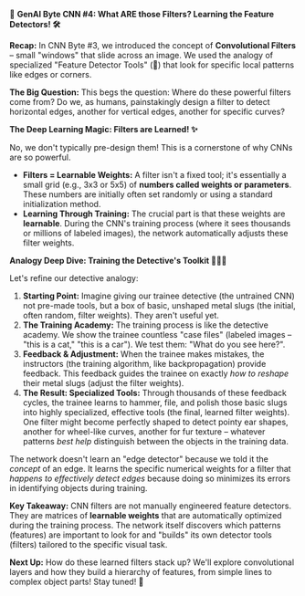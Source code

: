 🧠 **GenAI Byte CNN #4: What ARE those Filters? Learning the Feature Detectors! 🛠️**

**Recap:** In CNN Byte #3, we introduced the concept of **Convolutional Filters** – small "windows" that slide across an image. We used the analogy of specialized "Feature Detector Tools" (🔦) that look for specific local patterns like edges or corners.

**The Big Question:** This begs the question: Where do these powerful filters come from? Do we, as humans, painstakingly design a filter to detect horizontal edges, another for vertical edges, another for specific curves?

**The Deep Learning Magic: Filters are Learned! ✨**

No, we don't typically pre-design them! This is a cornerstone of why CNNs are so powerful.
*   **Filters = Learnable Weights:** A filter isn't a fixed tool; it's essentially a small grid (e.g., 3x3 or 5x5) of **numbers called weights or parameters**. These numbers are initially often set randomly or using a standard initialization method.
*   **Learning Through Training:** The crucial part is that these weights are **learnable**. During the CNN's training process (where it sees thousands or millions of labeled images), the network automatically adjusts these filter weights.

**Analogy Deep Dive: Training the Detective's Toolkit 🕵️‍♂️🔧**

Let's refine our detective analogy:
1.  **Starting Point:** Imagine giving our trainee detective (the untrained CNN) not pre-made tools, but a box of basic, unshaped metal slugs (the initial, often random, filter weights). They aren't useful yet.
2.  **The Training Academy:** The training process is like the detective academy. We show the trainee countless "case files" (labeled images – "this is a cat," "this is a car"). We test them: "What do you see here?".
3.  **Feedback & Adjustment:** When the trainee makes mistakes, the instructors (the training algorithm, like backpropagation) provide feedback. This feedback guides the trainee on exactly *how to reshape* their metal slugs (adjust the filter weights).
4.  **The Result: Specialized Tools:** Through thousands of these feedback cycles, the trainee learns to hammer, file, and polish those basic slugs into highly specialized, effective tools (the final, learned filter weights). One filter might become perfectly shaped to detect pointy ear shapes, another for wheel-like curves, another for fur texture – whatever patterns *best help* distinguish between the objects in the training data.

The network doesn't learn an "edge detector" because we told it the *concept* of an edge. It learns the specific numerical weights for a filter that *happens to effectively detect edges* because doing so minimizes its errors in identifying objects during training.

**Key Takeaway:**
CNN filters are not manually engineered feature detectors. They are matrices of **learnable weights** that are automatically optimized during the training process. The network itself discovers which patterns (features) are important to look for and "builds" its own detector tools (filters) tailored to the specific visual task.

**Next Up:** How do these learned filters stack up? We'll explore convolutional layers and how they build a hierarchy of features, from simple lines to complex object parts! Stay tuned! 🤩 